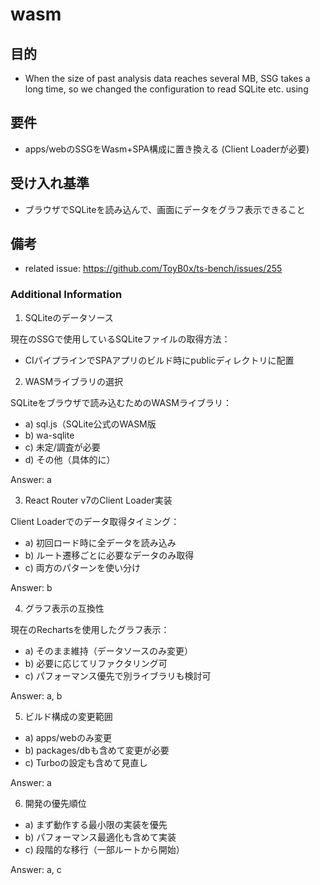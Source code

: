 # wasm

## 目的
- When the size of past analysis data reaches several MB, SSG takes a long time, so we changed the configuration to read SQLite etc. using

## 要件
- apps/webのSSGをWasm+SPA構成に置き換える (Client Loaderが必要)

## 受け入れ基準
- ブラウザでSQLiteを読み込んで、画面にデータをグラフ表示できること

## 備考
- related issue: https://github.com/ToyB0x/ts-bench/issues/255

### Additional Information
1. SQLiteのデータソース

現在のSSGで使用しているSQLiteファイルの取得方法：
- CIパイプラインでSPAアプリのビルド時にpublicディレクトリに配置

2. WASMライブラリの選択

SQLiteをブラウザで読み込むためのWASMライブラリ：
- a) sql.js（SQLite公式のWASM版
- b) wa-sqlite 
- c) 未定/調査が必要
- d) その他（具体的に）

Answer: a

3. React Router v7のClient Loader実装

Client Loaderでのデータ取得タイミング：
- a) 初回ロード時に全データを読み込み
- b) ルート遷移ごとに必要なデータのみ取得
- c) 両方のパターンを使い分け

Answer: b

4. グラフ表示の互換性

現在のRechartsを使用したグラフ表示：
- a) そのまま維持（データソースのみ変更）
- b) 必要に応じてリファクタリング可
- c) パフォーマンス優先で別ライブラリも検討可

Answer: a, b


5. ビルド構成の変更範囲

- a) apps/webのみ変更
- b) packages/dbも含めて変更が必要
- c) Turboの設定も含めて見直し

Answer: a


6. 開発の優先順位

- a) まず動作する最小限の実装を優先
- b) パフォーマンス最適化も含めて実装
- c) 段階的な移行（一部ルートから開始）

Answer: a, c
